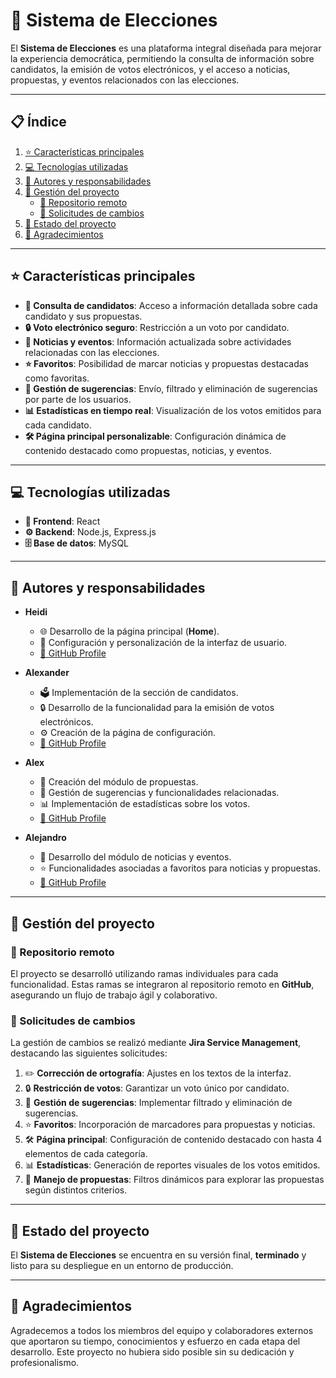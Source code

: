 # **🌟 Sistema de Elecciones**

El **Sistema de Elecciones** es una plataforma integral diseñada para mejorar la experiencia democrática, permitiendo la consulta de información sobre candidatos, la emisión de votos electrónicos, y el acceso a noticias, propuestas, y eventos relacionados con las elecciones.

---

## **📋 Índice**

1. [⭐ Características principales](#características-principales)  
2. [💻 Tecnologías utilizadas](#tecnologías-utilizadas)  
3. [👥 Autores y responsabilidades](#autores-y-responsabilidades)  
4. [🔧 Gestión del proyecto](#gestión-del-proyecto)  
   - [📂 Repositorio remoto](#repositorio-remoto)  
   - [📌 Solicitudes de cambios](#solicitudes-de-cambios)  
5. [🚀 Estado del proyecto](#estado-del-proyecto)  
6. [🙏 Agradecimientos](#agradecimientos)  

---

## **⭐ Características principales**

- **👤 Consulta de candidatos**: Acceso a información detallada sobre cada candidato y sus propuestas.  
- **🔒 Voto electrónico seguro**: Restricción a un voto por candidato.  
- **📰 Noticias y eventos**: Información actualizada sobre actividades relacionadas con las elecciones.  
- **⭐ Favoritos**: Posibilidad de marcar noticias y propuestas destacadas como favoritas.  
- **📨 Gestión de sugerencias**: Envío, filtrado y eliminación de sugerencias por parte de los usuarios.  
- **📊 Estadísticas en tiempo real**: Visualización de los votos emitidos para cada candidato.  
- **🛠 Página principal personalizable**: Configuración dinámica de contenido destacado como propuestas, noticias, y eventos.  

---

## **💻 Tecnologías utilizadas**

- **🎨 Frontend**: React  
- **⚙️ Backend**: Node.js, Express.js  
- **🗄️ Base de datos**: MySQL  

---

## **👥 Autores y responsabilidades**

- **Heidi**  
  - 🌐 Desarrollo de la página principal (**Home**).  
  - 🎨 Configuración y personalización de la interfaz de usuario.  
  - [🔗 GitHub Profile](https://github.com/heidi-github)  

- **Alexander**  
  - 🗳️ Implementación de la sección de candidatos.  
  - 🔒 Desarrollo de la funcionalidad para la emisión de votos electrónicos.  
  - ⚙️ Creación de la página de configuración.  
  - [🔗 GitHub Profile](https://github.com/alexander-github)  

- **Alex**  
  - 📝 Creación del módulo de propuestas.  
  - 📨 Gestión de sugerencias y funcionalidades relacionadas.  
  - 📊 Implementación de estadísticas sobre los votos.  
  - [🔗 GitHub Profile](https://github.com/A1EXF6A) 

- **Alejandro**  
  - 📰 Desarrollo del módulo de noticias y eventos.  
  - ⭐ Funcionalidades asociadas a favoritos para noticias y propuestas.  
  - [🔗 GitHub Profile](https://github.com/alejandro-github)  

---

## **🔧 Gestión del proyecto**

### **📂 Repositorio remoto**

El proyecto se desarrolló utilizando ramas individuales para cada funcionalidad. Estas ramas se integraron al repositorio remoto en **GitHub**, asegurando un flujo de trabajo ágil y colaborativo.

### **📌 Solicitudes de cambios**

La gestión de cambios se realizó mediante **Jira Service Management**, destacando las siguientes solicitudes:  

1. ✏️ **Corrección de ortografía**: Ajustes en los textos de la interfaz.  
2. 🔒 **Restricción de votos**: Garantizar un voto único por candidato.  
3. 📨 **Gestión de sugerencias**: Implementar filtrado y eliminación de sugerencias.  
4. ⭐ **Favoritos**: Incorporación de marcadores para propuestas y noticias.  
5. 🛠️ **Página principal**: Configuración de contenido destacado con hasta 4 elementos de cada categoría.  
6. 📊 **Estadísticas**: Generación de reportes visuales de los votos emitidos.  
7. 📝 **Manejo de propuestas**: Filtros dinámicos para explorar las propuestas según distintos criterios.  

---

## **🚀 Estado del proyecto**

El **Sistema de Elecciones** se encuentra en su versión final, **terminado** y listo para su despliegue en un entorno de producción.

---

## **🙏 Agradecimientos**

Agradecemos a todos los miembros del equipo y colaboradores externos que aportaron su tiempo, conocimientos y esfuerzo en cada etapa del desarrollo. Este proyecto no hubiera sido posible sin su dedicación y profesionalismo.  
